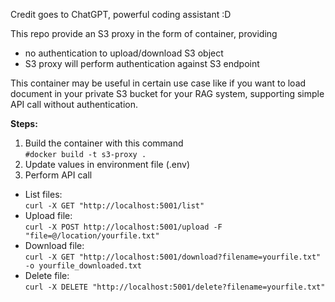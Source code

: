 Credit goes to ChatGPT, powerful coding assistant :D

This repo provide an S3 proxy in the form of container, providing
- no authentication to upload/download S3 object
- S3 proxy will perform authentication against S3 endpoint

This container may be useful in certain use case like if you want to load document in your private S3 bucket for your RAG system, supporting simple API call without authentication.

__Steps:__
1. Build the container with this command <br>
`#docker build -t s3-proxy .`
2. Update values in environment file (.env)
3. Perform API call

- List files: <br>
`curl -X GET "http://localhost:5001/list"`
- Upload file: <br>
`curl -X POST http://localhost:5001/upload -F "file=@/location/yourfile.txt"`
- Download file: <br>
`curl -X GET "http://localhost:5001/download?filename=yourfile.txt" -o yourfile_downloaded.txt`
- Delete file: <br>
`curl -X DELETE "http://localhost:5001/delete?filename=yourfile.txt"`
